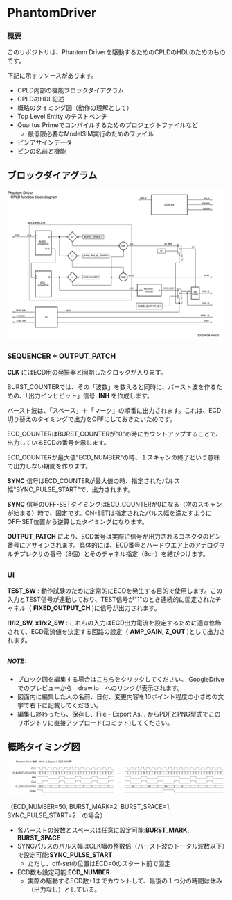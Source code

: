# PhantomDriver

### 概要

このリポジトリは、Phantom Driverを駆動するためのCPLDのHDLのためのものです。

下記に示すリソースがあります。

- CPLD内部の機能ブロックダイアグラム
- CPLDのHDL記述
- 概略のタイミング図（動作の理解として）
- Top Level Entity のテストベンチ
- Quartus Primeでコンパイルするためのプロジェクトファイルなど
  - 最低限必要なModelSIM実行のためのファイル
- ピンアサインデータ
- ピンの名前と機能

## ブロックダイアグラム

![](PhantomDriverHDL_BlockDiagram.png)
##
### SEQUENCER + OUTPUT_PATCH
__CLK__ にはECD用の発振器と同期したクロックが入ります。

BURST_COUNTERでは、その「波数」を数えると同時に、バースト波を作るための、「出力インヒビット」信号: __INH__ を作成します。

バースト波は、「スペース」＋「マーク」の順番に出力されます。これは、ECD切り替えのタイミングで出力をOFFにしておきたいためです。

ECD_COUNTERはBURST_COUNTERが"0"の時にカウントアップすることで、出力しているECDの番号を示します。

ECD_COUNTERが最大値"ECD_NUMBER"の時、１スキャンの終了という意味で出力しない期間を作ります。

__SYNC__ 信号はECD_COUNTERが最大値の時、指定されたパルス幅"SYNC_PULSE_START"で、出力されます。

__SYNC__ 信号のOFF-SETタイミングはECD_COUNTERが0になる（次のスキャンが始まる）時で、固定です。ON-SETは指定されたパルス幅を満たすようにOFF-SET位置から逆算したタイミングになります。

__OUTPUT_PATCH__ により、ECD番号は実際に信号が出力されるコネクタのピン番号にアサインされます。具体的には、ECD番号とハードウエア上のアナログマルチプレクサの番号（8個）とそのチャネル指定（8ch）を結びつけます。

##
### UI
__TEST_SW__ : 動作試験のために定常的にECDを発生する目的で使用します。この入力とTEST信号が連動しており、TEST信号が"1"のとき連続的に固定されたチャネル（ __FIXED_OUTPUT_CH__ )に信号が出力されます。

__I1/I2_SW, x1/x2_SW__ : これらの入力はECD出力電流を設定するために適宜修飾されて、ECD電流値を決定する回路の設定（ __AMP_GAIN, Z_OUT__ )として出力されます。


##
##### NOTE:
- ブロック図を編集する場合は[こちら](https://drive.google.com/file/d/1guEd1JOVNZys2o42kFn0YsHypVKk4kI3/view?usp=sharing)をクリックしてください。 GoogleDrive でのプレビューから　draw.io　へのリンクが表示されます。
- 図面内に編集した人の名前、日付、変更内容を10ポイント程度の小さめの文字で右下に記載してください。
- 編集し終わったら、保存し、File - Export As... からPDFとPNG型式でこのリポジトリに直接アップロード(コミット)してください。

## 概略タイミング図
![](TimingChart_overAll.svg)

（ECD_NUMBER=50, BURST_MARK=2, BURST_SPACE=1, SYNC_PULSE_START=2　の場合）

- 各バーストの波数とスペースは任意に設定可能:__BURST_MARK, BURST_SPACE__
- SYNCパルスのパルス幅はCLK幅の整数倍（バースト波のトータル波数以下）で設定可能:__SYNC_PULSE_START__
  - ただし、off-setの位置はECD=0のスタート前で固定
- ECD数も設定可能:__ECD_NUMBER__
  - 実際の駆動するECD数+1までカウントして、最後の１つ分の時間は休み（出力なし）としている。
